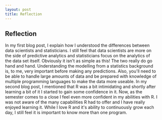 ```yaml
---
layout: post
title: Reflection
---
```


## Reflection

In my first blog post, I explain how I understood the differences between data scientists and statisticians. I still feel that data scientists are more on the side of predictive analytics and statisticians focus on the analytics of the data set itself. 
Obviously it isn't as simple as this! The two really do go hand and hand. Understanding the modelling from a statistics background is, to me, very important before making any predictions.
Also, you'll need to be able to handle large amounts of data and be prepared with knowledge of multiple programming languages to make the data more useable.
In my second blog post, I mentioned that R was a bit intimidating and shortly after learning a bit of it I started to gain some confidence in it.
Now, as the semester comes to a close I feel even more confident in my abilities with R. I was not aware of the many capabilities R had to offer and I have really enjoyed learning it. 
While I love R and it's ability to continuously grow each day, I still feel it is important to know more than one program.

